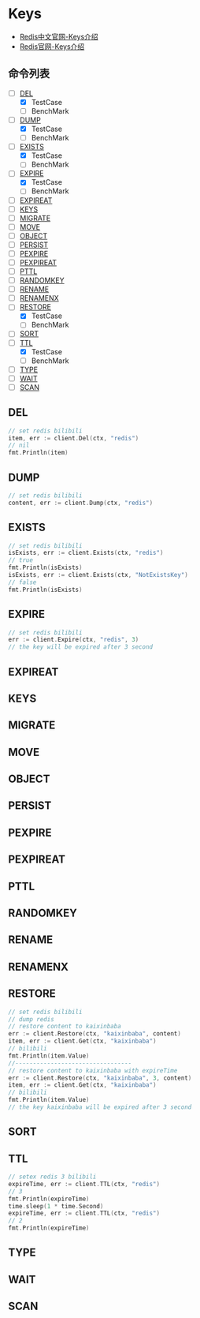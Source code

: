 # Keys
- [Redis中文官网-Keys介绍](http://www.redis.cn/commands.html#generic)
- [Redis官网-Keys介绍](https://redis.io/commands#generic)
## 命令列表 
- [ ] [DEL](#DEL)
    - [x] TestCase
    - [ ] BenchMark
- [ ] [DUMP](#DUMP)
    - [x] TestCase
    - [ ] BenchMark
- [ ] [EXISTS](#EXISTS)
    - [x] TestCase
    - [ ] BenchMark
- [ ] [EXPIRE](#EXPIRE)
    - [x] TestCase
    - [ ] BenchMark
- [ ] [EXPIREAT](#EXPIREAT)
- [ ] [KEYS](#KEYS)
- [ ] [MIGRATE](#MIGRATE)
- [ ] [MOVE](#MOVE)
- [ ] [OBJECT](#OBJECT)
- [ ] [PERSIST](#PERSIST)
- [ ] [PEXPIRE](#PEXPIRE)
- [ ] [PEXPIREAT](#PEXPIREAT)
- [ ] [PTTL](#PTTL)
- [ ] [RANDOMKEY](#RANDOMKEY)
- [ ] [RENAME](#RENAME)
- [ ] [RENAMENX](#RENAMENX)
- [ ] [RESTORE](#RESTORE)
    - [x] TestCase
    - [ ] BenchMark
- [ ] [SORT](#SORT)
- [ ] [TTL](#TTL)
    - [x] TestCase
    - [ ] BenchMark
- [ ] [TYPE](#TYPE)
- [ ] [WAIT](#WAIT)
- [ ] [SCAN](#SCAN)
## <span id="DEL">DEL</span>
```go
// set redis bilibili
item, err := client.Del(ctx, "redis")
// nil
fmt.Println(item)
```
## <span id="DUMP">DUMP</span>
```go
// set redis bilibili
content, err := client.Dump(ctx, "redis")
```
## <span id="EXISTS">EXISTS</span>
```go
// set redis bilibili
isExists, err := client.Exists(ctx, "redis")
// true
fmt.Println(isExists)
isExists, err := client.Exists(ctx, "NotExistsKey")
// false
fmt.Println(isExists)
```
## <span id="EXPIRE">EXPIRE</span>
```go
// set redis bilibili
err := client.Expire(ctx, "redis", 3)
// the key will be expired after 3 second
```
## <span id="EXPIREAT">EXPIREAT</span>
## <span id="KEYS">KEYS</span>
## <span id="MIGRATE">MIGRATE</span>
## <span id="MOVE">MOVE</span>
## <span id="OBJECT">OBJECT</span>
## <span id="PERSIST">PERSIST</span>
## <span id="PEXPIRE">PEXPIRE</span>
## <span id="PEXPIREAT">PEXPIREAT</span>
## <span id="PTTL">PTTL</span>
## <span id="RANDOMKEY">RANDOMKEY</span>
## <span id="RENAME">RENAME</span>
## <span id="RENAMENX">RENAMENX</span>
## <span id="RESTORE">RESTORE</span>
```go
// set redis bilibili
// dump redis
// restore content to kaixinbaba
err := client.Restore(ctx, "kaixinbaba", content)
item, err := client.Get(ctx, "kaixinbaba")
// bilibili
fmt.Println(item.Value)
//---------------------------------
// restore content to kaixinbaba with expireTime
err := client.Restore(ctx, "kaixinbaba", 3, content)
item, err := client.Get(ctx, "kaixinbaba")
// bilibili
fmt.Println(item.Value)
// the key kaixinbaba will be expired after 3 second
```
## <span id="SORT">SORT</span>
## <span id="TTL">TTL</span>
```go
// setex redis 3 bilibili
expireTime, err := client.TTL(ctx, "redis")
// 3
fmt.Println(expireTime)
time.sleep(1 * time.Second)
expireTime, err := client.TTL(ctx, "redis")
// 2
fmt.Println(expireTime)
```
## <span id="TYPE">TYPE</span>
## <span id="WAIT">WAIT</span>
## <span id="SCAN">SCAN</span>




































































